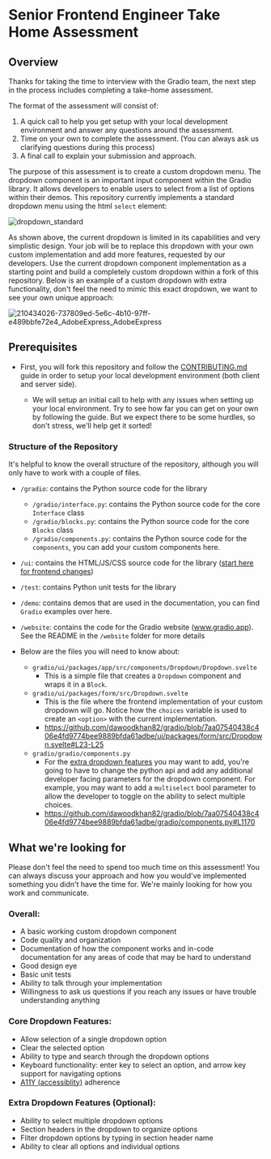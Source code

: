 # Senior Frontend Engineer Take Home Assessment

## Overview

Thanks for taking the time to interview with the Gradio team, the next step in the process includes completing a take-home assessment. 

The format of the assessment will consist of:
1. A quick call to help you get setup with your local development environment and answer any questions around the assessment.
2. Time on your own to complete the assessment. (You can always ask us clarifying questions during this process)
3. A final call to explain your submission and approach.

The purpose of this assessment is to create a custom dropdown menu. The dropdown component is an important input component within the Gradio library. It allows developers to enable users to select from a list of options within their demos. This repository currently implements a standard dropdown menu using the html `select` element:

![dropdown_standard](https://user-images.githubusercontent.com/12725292/215598524-f4a628a4-13ca-4d9a-a2c3-9c0c0fc5b938.gif)



As shown above, the current dropdown is limited in its capabilities and very simplistic design. Your job will be to replace this dropdown with your own custom implementation and add more features, requested by our developers. Use the current dropdown component implementation as a starting point and build a completely custom dropdown within a fork of this repository. Below is an example of a custom dropdown with extra functionality, don't feel the need to mimic this exact dropdown, we want to see your own unique approach:

![210434026-737809ed-5e6c-4b10-97ff-e489bbfe72e4_AdobeExpress_AdobeExpress](https://user-images.githubusercontent.com/12725292/215605827-a20fda39-0dec-4bb8-8928-8118695489bc.gif)


## Prerequisites

* First, you will fork this repository and follow the [CONTRIBUTING.md](https://github.com/gradio-app/gradio/blob/main/CONTRIBUTING.md) guide in order to setup your local development environment (both client and server side).

  - We will setup an initial call to help with any issues when setting up your local environment. Try to see how far you can get on your own by following the guide. But we expect there to be some hurdles, so don't stress, we'll help get it sorted!

### Structure of the Repository

It's helpful to know the overall structure of the repository, although you will only have to work with a couple of files.

* `/gradio`: contains the Python source code for the library
    * `/gradio/interface.py`: contains the Python source code for the core `Interface` class
    * `/gradio/blocks.py`: contains the Python source code for the core `Blocks` class
    * `/gradio/components.py`: contains the Python source code for the `components`, you can add your custom components here.
* `/ui`: contains the HTML/JS/CSS source code for the library ([start here for frontend changes](/ui/README.md))
* `/test`: contains Python unit tests for the library
* `/demo`: contains demos that are used in the documentation, you can find `Gradio` examples over here.
* `/website`: contains the code for the Gradio website (www.gradio.app). See the README in the `/website` folder for more details

* Below are the files you will need to know about:
  - `gradio/ui/packages/app/src/components/Dropdown/Dropdown.svelte`
    -  This is a simple file that creates a `Dropdown` component and wraps it in a `Block`.
  - `gradio/ui/packages/form/src/Dropdown.svelte`
    - This is the file where the frontend implementation of your custom dropdown will go. Notice how the `choices` variable is used to create an `<option>` with the current implementation.
    -  https://github.com/dawoodkhan82/gradio/blob/7aa07540438c406e4fd9774bee9889bfda61adbe/ui/packages/form/src/Dropdown.svelte#L23-L25
  - `gradio/gradio/components.py`
    - For the [extra dropdown features](https://github.com/dawoodkhan82/gradio#extra-dropdown-features-optional) you may want to add, you're going to have to change the python api and add any additional developer facing parameters for the dropdown component. For example, you may want to add a `multiselect` bool parameter to allow the developer to toggle on the ability to select multiple choices.
    - https://github.com/dawoodkhan82/gradio/blob/7aa07540438c406e4fd9774bee9889bfda61adbe/gradio/components.py#L1170

## What we're looking for

Please don't feel the need to spend too much time on this assessment! You can always discuss your approach and how you would've implemented something you didn't have the time for. We're mainly looking for how you work and communicate.

### Overall:

* A basic working custom dropdown component
* Code quality and organization
* Documentation of how the component works and in-code documentation for any areas of code that may be hard to understand
* Good design eye
* Basic unit tests
* Ability to talk through your implementation
* Willingness to ask us questions if you reach any issues or have trouble understanding anything

### Core Dropdown Features:

* Allow selection of a single dropdown option
* Clear the selected option
* Ability to type and search through the dropdown options
* Keyboard functionality: enter key to select an option, and arrow key support for navigating options
* [A11Y (accessiblity)](https://developer.mozilla.org/en-US/docs/Web/Accessibility) adherence 

### Extra Dropdown Features (Optional):
* Ability to select multiple dropdown options
* Section headers in the dropdown to organize options
* Filter dropdown options by typing in section header name
* Ability to clear all options and individual options
